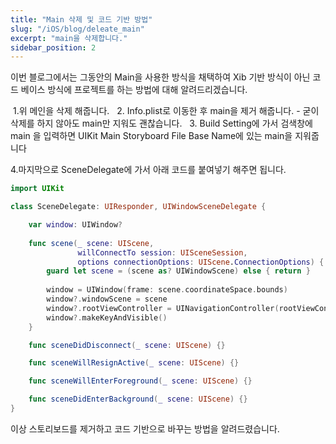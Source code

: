 ```yaml
---
title: "Main 삭제 및 코드 기반 방법"
slug: "/iOS/blog/deleate_main"
excerpt: "main을 삭제합니다."
sidebar_position: 2
---
```


이번 블로그에서는 그동안의 Main을 사용한 방식을 채택하여 Xib 기반 방식이 아닌 코드 베이스 방식에 프로젝트를 하는 방법에 대해 알려드리겠습니다.

<img src="https://i.imghippo.com/files/8APbf1722920615.png" alt="" border="0"/>
1.위 메인을 삭제 해줍니다.

<img src="https://i.imghippo.com/files/jvaxd1722920655.png" alt="" border="0"/>
<img src="https://i.imghippo.com/files/fSbp11722920774.png" alt="" border="0"/>
2. Info.plist로 이동한 후 main을 제거 해줍니다.
    - 굳이 삭제를 하지 않아도 main만 지워도 괜찮습니다.

<img src="https://i.imghippo.com/files/ml0lh1722920943.png" alt="" border="0"/>
<img src="https://i.imghippo.com/files/q9oI41722920960.png" alt="" border="0"/>
3. Build Setting에 가서 검색창에 main 을 입력하면 UIKit Main Storyboard File Base Name에 있는 main을 지워줍니다

4.마지막으로 SceneDelegate에 가서 아래 코드를 붙여넣기 해주면 됩니다.
```swift
import UIKit

class SceneDelegate: UIResponder, UIWindowSceneDelegate {

    var window: UIWindow?
    
    func scene(_ scene: UIScene,
               willConnectTo session: UISceneSession,
               options connectionOptions: UIScene.ConnectionOptions) {
        guard let scene = (scene as? UIWindowScene) else { return }
        
        window = UIWindow(frame: scene.coordinateSpace.bounds)
        window?.windowScene = scene
        window?.rootViewController = UINavigationController(rootViewController: ViewController())
        window?.makeKeyAndVisible()
    }

    func sceneDidDisconnect(_ scene: UIScene) {}

    func sceneWillResignActive(_ scene: UIScene) {}

    func sceneWillEnterForeground(_ scene: UIScene) {}

    func sceneDidEnterBackground(_ scene: UIScene) {}
}
```

이상 스토리보드를 제거하고 코드 기반으로 바꾸는 방법을 알려드렸습니다.